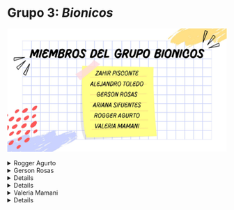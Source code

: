 # Grupo 3: *Bionicos* 
![Presentación](./img/bionicos.jpg)
<details>
  <summary>Rogger Agurto </summary>
</details>
<details>
  <summary>Gerson Rosas</summary>
</details>
<details>
  <sumary>Ariana Fuentes</sumary>
</details>
<details>
  <sumary>Zahir Pisconte</sumary>
</details>
<details>
  <summary>Valeria Mamani</summary>
</details>
<details>
  <sumary>Alejandro Toledo</sumary>
</details>
